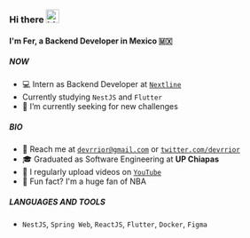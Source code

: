 
### Hi there <img src="https://user-images.githubusercontent.com/1303154/88677602-1635ba80-d120-11ea-84d8-d263ba5fc3c0.gif" width="24px" alt="hi">

#### I'm Fer, a Backend Developer in Mexico 🇲🇽

##### NOW
- 💻 Intern as Backend Developer at [`Nextline`](https://www.linkedin.com/company/nextlinemx/)
- Currently studying `NestJS` and `Flutter`
- 🔭 I’m currently seeking for new challenges

##### BIO
- 💬 Reach me at [`devrrior@gmail.com`](mailto:devrrior@gmail.com) or [`twitter.com/devrrior`](https://twitter.com/devrrior) 
- 🎓 Graduated as Software Engineering at **UP Chiapas**
- 🎥 I regularly upload videos on [`YouTube`](https://www.youtube.com/channel/UCBIsNr4m8KTpjiguO6_cgcw)
- 🏀 Fun fact? I'm a huge fan of NBA

##### LANGUAGES AND TOOLS
- `NestJS`, `Spring Web`, `ReactJS`, `Flutter`, `Docker`, `Figma`
